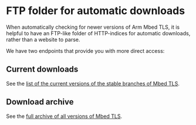 # FTP folder for automatic downloads

When automatically checking for newer versions of Arm Mbed TLS, it is helpful to have an FTP-like folder of HTTP-indices for automatic downloads, rather than a website to parse.

We have two endpoints that provide you with more direct access:

## Current downloads

See the [list of the current versions of the stable branches of Mbed TLS](/download-archive).

## Download archive

See the [full archive of all versions of Mbed TLS](/code/releases).

<!--ftp-folder-for-automatic-downloads,"Bare download locations for current and archived PolarSSL and mbed TLS releases for automatic checking and downloading","automatic checks, automatic download, http index, ftp directory","download, archive, automatic, http index, ftp directory, latest release",published,"2013-06-27 20:45:00",1,2076,"2015-07-24 11:47:00","Paul Bakker"-->

